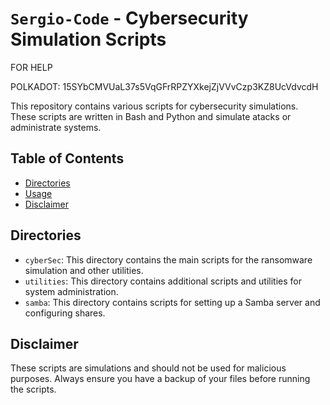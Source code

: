 # `Sergio-Code` - Cybersecurity Simulation Scripts

FOR HELP

POLKADOT: 15SYbCMVUaL37s5VqGFrRPZYXkejZjVVvCzp3KZ8UcVdvcdH

This repository contains various scripts for cybersecurity simulations. These scripts are written in Bash and Python and simulate atacks or administrate systems.

## Table of Contents

- [Directories](#directories)
- [Usage](#usage)
- [Disclaimer](#disclaimer)

## Directories

- `cyberSec`: This directory contains the main scripts for the ransomware simulation and other utilities.
- `utilities`: This directory contains additional scripts and utilities for system administration.
- `samba`: This directory contains scripts for setting up a Samba server and configuring shares.

## Disclaimer

These scripts are simulations and should not be used for malicious purposes. Always ensure you have a backup of your files before running the scripts.
